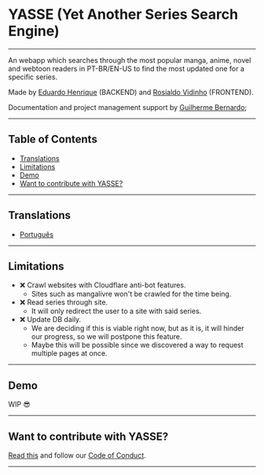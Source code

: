 # YASSE (Yet Another Series Search Engine) <!-- omit in toc -->

---

An webapp which searches through the most popular manga, anime, novel and webtoon readers in PT-BR/EN-US to find the most updated one for a specific series.

Made by [Eduardo Henrique](https://github.com/ed-henrique) (BACKEND) and [Rosialdo Vidinho](https://github.com/Rosialdo) (FRONTEND).

Documentation and project management support by [Guilherme Bernardo](https://github.com/GuilhermeBn198);

---

## Table of Contents <!-- omit in toc -->

- [Translations](#translations)
- [Limitations](#limitations)
- [Demo](#demo)
- [Want to contribute with YASSE?](#want-to-contribute-with-yasse)

---

## Translations

- [Português](/translations/README_PT_BR.md)

---

## Limitations

- ❌ Crawl websites with Cloudflare anti-bot features.
  - Sites such as mangalivre won't be crawled for the time being.
- ❌ Read series through site.
  - It will only redirect the user to a site with said series.
- ❌ Update DB daily.
  - We are deciding if this is viable right now, but as it is, it will hinder our progress, so we will postpone this feature.
  - Maybe this will be possible since we discovered a way to request multiple pages at once.

---

## Demo

WIP 😎

---

## Want to contribute with YASSE?

[Read this](./CONTRIBUTING.md) and follow our [Code of Conduct](./CODE_OF_CONDUCT.md).

---
